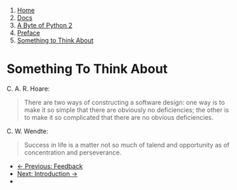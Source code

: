 <!-- -
Title: A Byte of Python 2 - Something to Think About
Author: Swaroop C H
Editor: Marios Zindilis
First Published: 2003
Last Updated: 2014-07-05
- -->

<ol class="breadcrumb">
    <li><a href="/">Home</a></li>
    <li><a href="/docs/">Docs</a></li>
    <li><a href="/docs/a-byte-of-python-2/">A Byte of Python 2</a></li>
    <li><a href="/docs/a-byte-of-python-2/preface/">Preface</a></li>
    <li><a href="/docs/a-byte-of-python-2/preface/something-to-think-about.html">Something to Think About</a></li>
</ol>

Something To Think About
========================

C. A. R. Hoare:
> There are two ways of constructing a software design: one way is to 
> make it so simple that there are obviously no deficiencies; the other 
> is to make it so complicated that there are no obvious deficiencies.

C. W. Wendte:
> Success in life is a matter not so much of talend and opportunity as 
> of concentration and perseverance.

<ul class='pager'>
    <li class='previous'>
        <a href='/docs/a-byte-of-python-2/preface/feedback.html'>&larr; Previous: Feedback</a>
    </li>
    <li class='next'>
        <a href='/docs/a-byte-of-python-2/introduction/'>Next: Introduction &rarr;</a>
    <li>
</ul>
